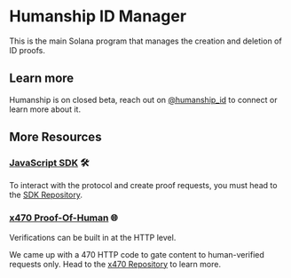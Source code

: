 # Humanship ID Manager

This is the main Solana program that manages the creation and deletion of ID proofs.

## Learn more

Humanship is on closed beta, reach out on [@humanship_id](https://x.com/humanship_id) to connect or learn more about it.

## More Resources

### [JavaScript SDK](https://github.com/Humanship/sdk) 🛠️

To interact with the protocol and create proof requests, you must head to the [SDK Repository](https://github.com/Humanship/sdk).

### [x470 Proof-Of-Human](https://github.com/Humanship/x470) 🌐

Verifications can be built in at the HTTP level.

We came up with a 470 HTTP code to gate content to human-verified requests only. Head to the [x470 Repository](https://github.com/Humanship/x470) to learn more.
